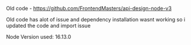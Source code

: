 Old code - https://github.com/FrontendMasters/api-design-node-v3

Old code has alot of issue and dependency installation wasnt working so i updated the code and import issue

Node Version used: 16.13.0
